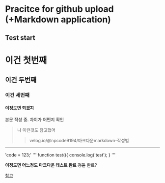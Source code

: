 Pracitce for github upload (+Markdown application)
==============

Test start
-----------------

# 이건 첫번째
## 이건 두번째
### 이건 세번째
#### 이정도면 되겠지

본문 작성 중. 차이가 어떤지 확인

> 나 이런것도 참고했어
>> velog.io/@npcode9194/마크다운markdown-작성법

***

'code = 123;'
'''
function test(){
	console.log('test');
}
'''

**이정도면 어느정도 마크다운 테스트 완료**
~~정말~~ 완료?

[참고](velog.io/@npcode9194/마크다운markdown-작성법)
